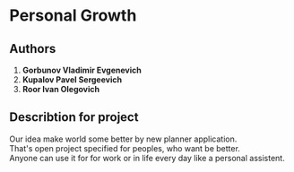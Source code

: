 # Personal Growth

## Authors  
1. __Gorbunov Vladimir Evgenevich__  
2. __Kupalov Pavel Sergeevich__  
3. __Roor Ivan Olegovich__

## Describtion for project
Our idea make world some better by new planner application.  
That's open project specified for peoples, who want be better.  
Anyone can use it for for work or in life every day like a personal assistent.